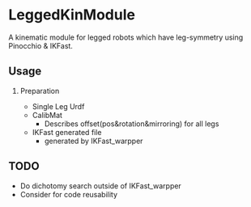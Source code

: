 # LeggedKinModule

A kinematic module for legged robots which have leg-symmetry using Pinocchio &amp; IKFast.

## Usage

1. Preparation

   - Single Leg Urdf
   - CalibMat
     - Describes offset(pos&rotation&mirroring) for all legs
   - IKFast generated file
     - generated by IKFast_warpper

## TODO

- Do dichotomy search outside of IKFast_warpper
- Consider for code reusability
